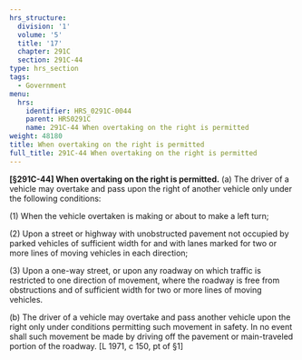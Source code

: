 ```yaml
---
hrs_structure:
  division: '1'
  volume: '5'
  title: '17'
  chapter: 291C
  section: 291C-44
type: hrs_section
tags:
  - Government
menu:
  hrs:
    identifier: HRS_0291C-0044
    parent: HRS0291C
    name: 291C-44 When overtaking on the right is permitted
weight: 48180
title: When overtaking on the right is permitted
full_title: 291C-44 When overtaking on the right is permitted
---
```

**[§291C-44] When overtaking on the right is permitted.** (a) The driver of a vehicle may overtake and pass upon the right of another vehicle only under the following conditions:

(1) When the vehicle overtaken is making or about to make a left turn;

(2) Upon a street or highway with unobstructed pavement not occupied by parked vehicles of sufficient width for and with lanes marked for two or more lines of moving vehicles in each direction;

(3) Upon a one-way street, or upon any roadway on which traffic is restricted to one direction of movement, where the roadway is free from obstructions and of sufficient width for two or more lines of moving vehicles.

(b) The driver of a vehicle may overtake and pass another vehicle upon the right only under conditions permitting such movement in safety. In no event shall such movement be made by driving off the pavement or main-traveled portion of the roadway. [L 1971, c 150, pt of §1]